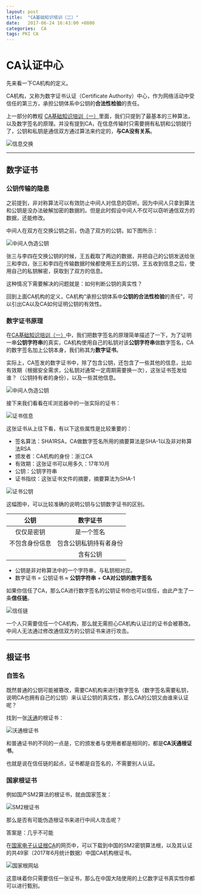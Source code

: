 ```yaml
---
layout: post
title:  "CA基础知识培训（二）"
date:   2017-06-24 16:43:00 +0800
categories:  CA
tags: PKI CA
---
```


# CA认证中心
先来看一下CA机构的定义。

CA机构，又称为数字证书认证（Certificate Authority）中心，作为网络活动中受信任的第三方，承担公钥体系中公钥的**合法性检验**的责任。

上一部分的教程 [CA基础知识培训（一）][CA基础知识培训（一）]里面，我们只提到了最基本的三种算法，以及数字签名的原理。并没有提到CA，在信息传输时只需要拥有私钥和公钥就行了，公钥和私钥是通信双方通过算法来约定的，**与CA没有关系**。

![信息交换](/assets/pic/2017-06-23/msgExchange1.png)

***

## 数字证书
### 公钥传输的隐患

之前提到，非对称算法可以有效防止中间人对信息的窃听。因为中间人只拿到算法和公钥是没办法破解加密的数据的。但是此时假设中间人不仅可以窃听通信双方的数据，还能修改。

中间人在双方在交换公钥之前，伪造了双方的公钥，如下图所示：

![中间人伪造公钥](/assets/pic/2017-06-23/megExchange2.png)

张三与李四在交换公钥的时候，王五截取了两边的数据，并把自己的公钥发送给张三和李四，张三和李四在传输数据时候都使用王五的公钥，王五收到信息之后，使用自己的私钥解密，获取到了双方的信息。

这种情况下需要解决的问题就是：如何判断公钥的真实性？

回到上面CA机构的定义，CA机构“承担公钥体系中**公钥的合法性检验**的责任”，可以引出CA以及CA如何证明公钥的有效性。

### 数字证书原理

在[CA基础知识培训（一）][CA基础知识培训（一）]中，我们把数字签名的原理简单描述了一下，为了证明一串**公钥字符串**的真实，CA机构使用自己的私钥对该**公钥字符串**做数字签名，CA的数字签名加上公钥本身，我们称其为**数字证书**。

实际上，CA签发的数字证书中，除了包含公钥，还包含了一些其他的信息，比如有效期（根据安全需求，公私钥对通常一定周期需要换一次），这张证书签发给谁？（公钥持有者的身份），以及一些其他信息。

![中间人伪造公钥](/assets/pic/2017-06-23/certificate.png)

接下来我们看看在IE浏览器中的一张实际的证书：

![证书信息](/assets/pic/2017-06-23/certificate2.png)

这张证书从上往下看，有以下这些属性是比较重要的：
- 签名算法：SHA1RSA，CA做数字签名所用的摘要算法是SHA-1以及非对称算法RSA
- 颁发者：CA机构的身份：浙江CA
- 有效期：这张证书可以用多久：17年10月
- 公钥：公钥字符串
- 证书指纹：这张证书文件的摘要，摘要算法为SHA-1

![证书公钥](/assets/pic/2017-06-23/publickey.png)

这幅图中，可以比较准确的说明公钥与公钥数字证书的区别。

|公钥|数字证书|
| :-: | :-: |
|仅仅是密钥|是一个签名|
|不包含身份信息|包含公钥私钥持有者身份|
||含有公钥|

- 公钥是非对称算法中的一个字符串，与私钥相对应。
- 数字证书 = 公钥证书 ≈ **公钥字符串** + **CA对公钥的数字签名**

如果你信任了CA，那么CA进行数字签名的公钥证书你也可以信任，由此产生了一条**信任链**。

![信任链](/assets/pic/2017-06-23/trustchain.png)

一个人只需要信任一个CA机构，那么就无需担心CA机构认证过的证书会被篡改。中间人无法通过修改通信双方的公钥证书来进行攻击。

***

## 根证书
### 自签名
既然普通的公钥可能被篡改，需要CA机构来进行数字签名（数字签名需要私钥，说明CA也拥有自己的公钥）来认证公钥的真实性，那么CA的公钥又由谁来认证呢？

找到一张[沃通][沃通官网]的根证书：

![沃通根证书](/assets/pic/2017-06-23/wosign.png)

和普通证书的不同的一点是，它的颁发者与使用者都是相同的，都是**CA沃通根证书**。

也就是说在信任链的起点，证书都是自签名的，不需要别人认证。


### 国家根证书
例如国产SM2算法的根证书，就由国家签发：

![SM2根证书](/assets/pic/2017-06-23/SM2trustchain.png)

那么是否有可能伪造根证书来进行中间人攻击呢？

答案是：几乎不可能

在[国家电子认证根CA](http://www.rootca.gov.cn/)的网页中，可以下载到中国的SM2密钥算法根，以及其认证的共49家（2017年6月统计数据）中国CA机构根证书。

![国家根网站](/assets/pic/2017-06-23/SM2trustpage.png)

这意味着你只需要信任一张证书，那么在中国大陆使用的上亿数字证书真实性你都可以进行甄别。



[CA基础知识培训（一）]: /ca/2017/06/23/the-CA-basic-knowledge1.html
[沃通官网]: https://www.wosign.com/


